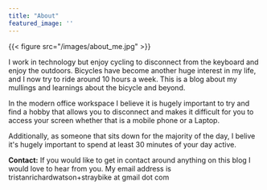 ```yaml
---
title: "About"
featured_image: ''
---
```

{{< figure src="/images/about_me.jpg" >}}

I work in technology but enjoy cycling to disconnect from the keyboard and enjoy the outdoors. Bicycles have become another huge interest in my life, and I now try to ride around 10 hours a week. This is a blog about my mullings and learnings about the bicycle and beyond.

In the modern office workspace I believe it is hugely important to try and find a hobby that allows you to disconnect and makes it difficult for you to access your screen whether that is a mobile phone or a Laptop. 

Additionally, as someone that sits down for the majority of the day, I belive it's hugely important to spend at least 30 minutes of your day active. 

**Contact:**
If you would like to get in contact around anything on this blog I would love to hear from you. My email address is tristanrichardwatson+straybike at gmail dot com


